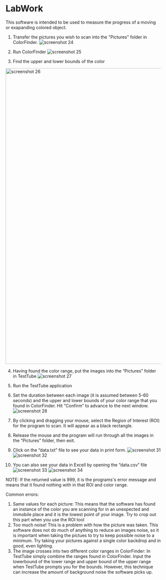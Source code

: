 # LabWork
This software is intended to be used to measure the progress of a moving or exapanding colored object.

1. Transfer the pictures you wish to scan into the "Pictures" folder in ColorFinder.
![screenshot 24](https://user-images.githubusercontent.com/24358893/28470278-46c77b72-6e07-11e7-9fd2-b47979ecdbd3.png)

2. Run ColorFinder
![screenshot 25](https://user-images.githubusercontent.com/24358893/28470281-46cbbf66-6e07-11e7-8b20-b293608e0380.png)

3. Find the upper and lower bounds of the color
<img width="960" alt="screenshot 26" src="https://user-images.githubusercontent.com/24358893/28470280-46cb51ca-6e07-11e7-999a-637814b56c92.png">

4. Having found the color range, put the images into the “Pictures” folder in TestTube
![screenshot 27](https://user-images.githubusercontent.com/24358893/28470282-46ce1b6c-6e07-11e7-95c5-7b1af2389431.png)

5. Run the TestTube application
<insert photo here>

6. Set the duration between each image (it is assumed between 5-60 seconds) and the upper and lower bounds of your color range that you found in ColorFinder. Hit “Confirm” to advance to the next window.
![screenshot 28](https://user-images.githubusercontent.com/24358893/28470284-46d627a8-6e07-11e7-8b98-0ba4752e8231.png)

7. By clicking and dragging your mouse, select the Region of Interest (ROI) for the program to scan. It will appear as a black rectangle.
<insert image here>

8. Release the mouse and the program will run through all the images in the “Pictures” folder, then exit.

9. Click on the “data.txt” file to see your data in print form.
![screenshot 31](https://user-images.githubusercontent.com/24358893/28470288-46df1e6c-6e07-11e7-8916-4ba8359c3f8d.png)
![screenshot 32](https://user-images.githubusercontent.com/24358893/28470286-46d8a230-6e07-11e7-84e6-79a8a8d58922.png)
10. You can also see your data in Excell by opening the “data.csv” file
![screenshot 33](https://user-images.githubusercontent.com/24358893/28470287-46dd67ac-6e07-11e7-9f28-93f3ffc63399.png)
![screenshot 34](https://user-images.githubusercontent.com/24358893/28470289-46ec18b0-6e07-11e7-8797-1eaa3fc2c05e.png)
 
NOTE: If the returned value is 999, it is the programs's error message and means that it found nothing with in that ROI and color range. 

Common errors:
1. Same values for each picture:
	This means that the software has found an instance of the color you are scanning for in an unexpected and immobile place and it is the lowest
	point of your image. Try to crop out this part when you use the ROI tool
2. Too much noise!
	This is a problem with how the picture was taken. This software does not do much of anything to reduce an images noise, so it is important when taking the pictues
	to try to keep possible noise to a minimum. Try taking your pictures against a single color backdrop and in good, even lighting.
3. The image crosses into two different color ranges in ColorFinder:
	In TestTube simply combine the ranges found in ColorFinder. Input the lowerbound of the lower range and upper bound of the upper range 
	when TestTube prompts you for the bounds. However, this technique can increase the amount of background noise the software picks up. 
